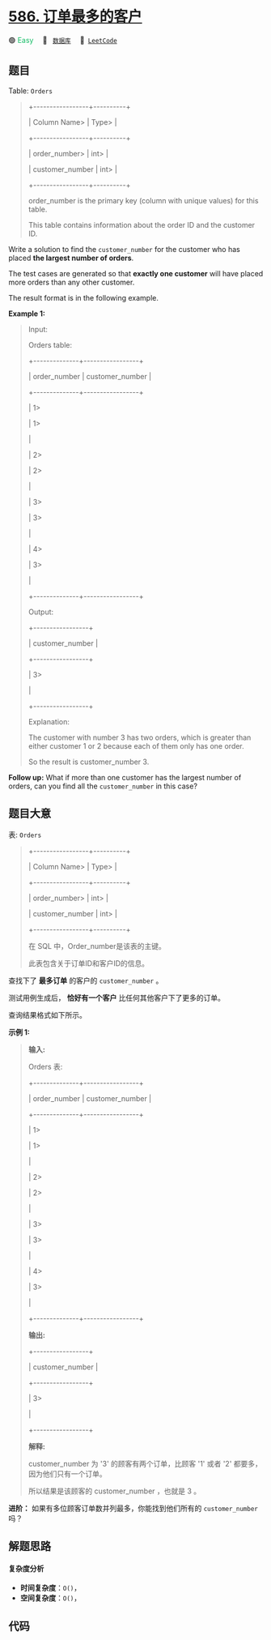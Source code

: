 # [586. 订单最多的客户](https://leetcode.com/problems/customer-placing-the-largest-number-of-orders)

🟢 <font color=#15bd66>Easy</font>&emsp; 🔖&ensp; [`数据库`](/tag/database.md)&emsp; 🔗&ensp;[`LeetCode`](https://leetcode.com/problems/customer-placing-the-largest-number-of-orders)

## 题目

Table: `Orders`

> 
> 
> 
> 
> 
> +-----------------+----------+
> 
> | Column Name> 
>  | Type> 
>  |
> 
> +-----------------+----------+
> 
> | order_number> 
> | int> 
>   |
> 
> | customer_number | int> 
>   |
> 
> +-----------------+----------+
> 
> order_number is the primary key (column with unique values) for this table.
> 
> This table contains information about the order ID and the customer ID.
> 
> 



Write a solution to find the `customer_number` for the customer who has placed
**the largest number of orders**.

The test cases are generated so that **exactly one customer** will have placed
more orders than any other customer.

The result format is in the following example.



**Example 1:**

> Input: 
> 
> Orders table:
> 
> +--------------+-----------------+
> 
> | order_number | customer_number |
> 
> +--------------+-----------------+
> 
> | 1> 
> > 
> > 
> | 1> 
> > 
> > 
>    |
> 
> | 2> 
> > 
> > 
> | 2> 
> > 
> > 
>    |
> 
> | 3> 
> > 
> > 
> | 3> 
> > 
> > 
>    |
> 
> | 4> 
> > 
> > 
> | 3> 
> > 
> > 
>    |
> 
> +--------------+-----------------+
> 
> Output: 
> 
> +-----------------+
> 
> | customer_number |
> 
> +-----------------+
> 
> | 3> 
> > 
> > 
>    |
> 
> +-----------------+
> 
> Explanation: 
> 
> The customer with number 3 has two orders, which is greater than either customer 1 or 2 because each of them only has one order. 
> 
> So the result is customer_number 3.
> 
> 



**Follow up:** What if more than one customer has the largest number of
orders, can you find all the `customer_number` in this case?


## 题目大意

表: `Orders`

> 
> 
> 
> 
> 
> +-----------------+----------+
> 
> | Column Name> 
>  | Type> 
>  |
> 
> +-----------------+----------+
> 
> | order_number> 
> | int> 
>   |
> 
> | customer_number | int> 
>   |
> 
> +-----------------+----------+
> 
> 在 SQL 中，Order_number是该表的主键。
> 
> 此表包含关于订单ID和客户ID的信息。
> 
> 



查找下了 **最多订单**  的客户的 `customer_number` 。

测试用例生成后， **恰好有一个客户** 比任何其他客户下了更多的订单。

查询结果格式如下所示。



**示例 1:**

> 
> 
> 
> 
> 
> **输入:** 
> 
> Orders 表:
> 
> +--------------+-----------------+
> 
> | order_number | customer_number |
> 
> +--------------+-----------------+
> 
> | 1> 
> > 
> > 
> | 1> 
> > 
> > 
>    |
> 
> | 2> 
> > 
> > 
> | 2> 
> > 
> > 
>    |
> 
> | 3> 
> > 
> > 
> | 3> 
> > 
> > 
>    |
> 
> | 4> 
> > 
> > 
> | 3> 
> > 
> > 
>    |
> 
> +--------------+-----------------+
> 
> **输出:** 
> 
> +-----------------+
> 
> | customer_number |
> 
> +-----------------+
> 
> | 3> 
> > 
> > 
>    |
> 
> +-----------------+
> 
> **解释:** 
> 
> customer_number 为 '3' 的顾客有两个订单，比顾客 '1' 或者 '2' 都要多，因为他们只有一个订单。
> 
> 所以结果是该顾客的 customer_number ，也就是 3 。
> 
> 



**进阶：** 如果有多位顾客订单数并列最多，你能找到他们所有的 `customer_number` 吗？


## 解题思路

#### 复杂度分析

- **时间复杂度**：`O()`，
- **空间复杂度**：`O()`，

## 代码

```javascript

```